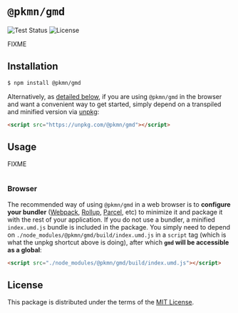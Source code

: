 # `@pkmn/gmd`

![Test Status](https://github.com/pkmn/EPOke/workflows/Tests/badge.svg)
![License](https://img.shields.io/badge/License-MIT-blue.svg)

FIXME

## Installation

```sh
$ npm install @pkmn/gmd
```

Alternatively, as [detailed below](#browser), if you are using `@pkmn/gmd` in the browser and
want a convenient way to get started, simply depend on a transpiled and minified version via
[unpkg](https://unpkg.com/):

```html
<script src="https://unpkg.com/@pkmn/gmd"></script>
```

## Usage

FIXME

```ts
```

### Browser

The recommended way of using `@pkmn/gmd` in a web browser is to **configure your bundler**
([Webpack](https://webpack.js.org/), [Rollup](https://rollupjs.org/),
[Parcel](https://parceljs.org/), etc) to minimize it and package it with the rest of your
application. If you do not use a bundler, a minified `index.umd.js` bundle is included in the
package. You simply need to depend on `./node_modules/@pkmn/gmd/build/index.umd.js` in a
`script` tag (which is what the unpkg shortcut above is doing), after which **`gmd` will be
accessible as a global**:

```html
<script src="./node_modules/@pkmn/gmd/build/index.umd.js"></script>
```

## License

This package is distributed under the terms of the [MIT License](LICENSE).
